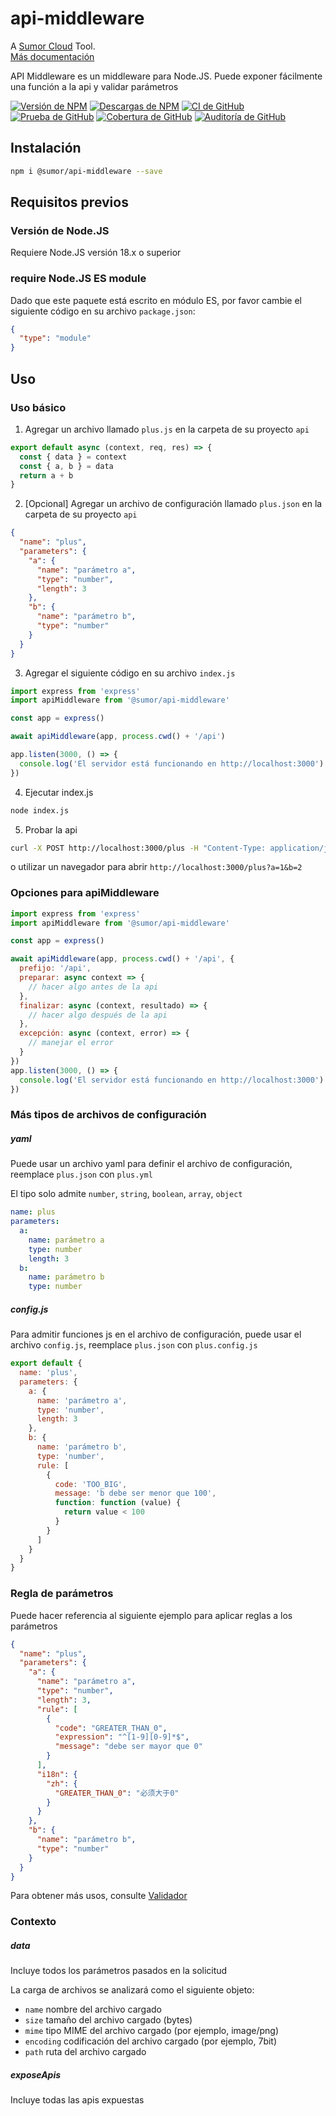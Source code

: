# api-middleware

A [Sumor Cloud](https://sumor.cloud) Tool.  
[Más documentación](https://sumor.cloud/api-middleware)

API Middleware es un middleware para Node.JS.
Puede exponer fácilmente una función a la api y validar parámetros

[![Versión de NPM](https://img.shields.io/npm/v/@sumor/api-middleware?logo=npm&label=NPM)](https://www.npmjs.com/package/@sumor/api-middleware)
[![Descargas de NPM](https://img.shields.io/npm/dw/@sumor/api-middleware?logo=npm&label=Descargas)](https://www.npmjs.com/package/@sumor/api-middleware)
[![CI de GitHub](https://img.shields.io/github/actions/workflow/status/sumor-cloud/api-middleware/ci.yml?logo=github&label=CI)](https://github.com/sumor-cloud/api-middleware/actions/workflows/ci.yml)
[![Prueba de GitHub](https://img.shields.io/github/actions/workflow/status/sumor-cloud/api-middleware/ut.yml?logo=github&label=Prueba)](https://github.com/sumor-cloud/api-middleware/actions/workflows/ut.yml)
[![Cobertura de GitHub](https://img.shields.io/github/actions/workflow/status/sumor-cloud/api-middleware/coverage.yml?logo=github&label=Cobertura)](https://github.com/sumor-cloud/api-middleware/actions/workflows/coverage.yml)
[![Auditoría de GitHub](https://img.shields.io/github/actions/workflow/status/sumor-cloud/api-middleware/audit.yml?logo=github&label=Auditoría)](https://github.com/sumor-cloud/api-middleware/actions/workflows/audit.yml)

## Instalación

```bash
npm i @sumor/api-middleware --save
```

## Requisitos previos

### Versión de Node.JS

Requiere Node.JS versión 18.x o superior

### require Node.JS ES module

Dado que este paquete está escrito en módulo ES, por favor cambie el siguiente código en su archivo `package.json`:

```json
{
  "type": "module"
}
```

## Uso

### Uso básico

1. Agregar un archivo llamado `plus.js` en la carpeta de su proyecto `api`

```js
export default async (context, req, res) => {
  const { data } = context
  const { a, b } = data
  return a + b
}
```

2. [Opcional] Agregar un archivo de configuración llamado `plus.json` en la carpeta de su proyecto `api`

```json
{
  "name": "plus",
  "parameters": {
    "a": {
      "name": "parámetro a",
      "type": "number",
      "length": 3
    },
    "b": {
      "name": "parámetro b",
      "type": "number"
    }
  }
}
```

3. Agregar el siguiente código en su archivo `index.js`

```javascript
import express from 'express'
import apiMiddleware from '@sumor/api-middleware'

const app = express()

await apiMiddleware(app, process.cwd() + '/api')

app.listen(3000, () => {
  console.log('El servidor está funcionando en http://localhost:3000')
})
```

4. Ejecutar index.js

```bash
node index.js
```

5. Probar la api

```bash
curl -X POST http://localhost:3000/plus -H "Content-Type: application/json" -d '{"a": 1, "b": 2}'
```

o utilizar un navegador para abrir `http://localhost:3000/plus?a=1&b=2`

### Opciones para apiMiddleware

```javascript
import express from 'express'
import apiMiddleware from '@sumor/api-middleware'

const app = express()

await apiMiddleware(app, process.cwd() + '/api', {
  prefijo: '/api',
  preparar: async context => {
    // hacer algo antes de la api
  },
  finalizar: async (context, resultado) => {
    // hacer algo después de la api
  },
  excepción: async (context, error) => {
    // manejar el error
  }
})
app.listen(3000, () => {
  console.log('El servidor está funcionando en http://localhost:3000')
})
```

### Más tipos de archivos de configuración

##### yaml

Puede usar un archivo yaml para definir el archivo de configuración, reemplace `plus.json` con `plus.yml`

El tipo solo admite `number`, `string`, `boolean`, `array`, `object`

```yaml
name: plus
parameters:
  a:
    name: parámetro a
    type: number
    length: 3
  b:
    name: parámetro b
    type: number
```

##### config.js

Para admitir funciones js en el archivo de configuración, puede usar el archivo `config.js`, reemplace `plus.json` con `plus.config.js`

```javascript
export default {
  name: 'plus',
  parameters: {
    a: {
      name: 'parámetro a',
      type: 'number',
      length: 3
    },
    b: {
      name: 'parámetro b',
      type: 'number',
      rule: [
        {
          code: 'TOO_BIG',
          message: 'b debe ser menor que 100',
          function: function (value) {
            return value < 100
          }
        }
      ]
    }
  }
}
```

### Regla de parámetros

Puede hacer referencia al siguiente ejemplo para aplicar reglas a los parámetros

```json
{
  "name": "plus",
  "parameters": {
    "a": {
      "name": "parámetro a",
      "type": "number",
      "length": 3,
      "rule": [
        {
          "code": "GREATER_THAN_0",
          "expression": "^[1-9][0-9]*$",
          "message": "debe ser mayor que 0"
        }
      ],
      "i18n": {
        "zh": {
          "GREATER_THAN_0": "必须大于0"
        }
      }
    },
    "b": {
      "name": "parámetro b",
      "type": "number"
    }
  }
}
```

Para obtener más usos, consulte [Validador](https://sumor.cloud/validator/)

### Contexto

##### data

Incluye todos los parámetros pasados en la solicitud

La carga de archivos se analizará como el siguiente objeto:

- `name` nombre del archivo cargado
- `size` tamaño del archivo cargado (bytes)
- `mime` tipo MIME del archivo cargado (por ejemplo, image/png)
- `encoding` codificación del archivo cargado (por ejemplo, 7bit)
- `path` ruta del archivo cargado

##### exposeApis

Incluye todas las apis expuestas
